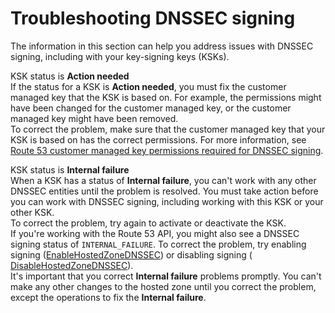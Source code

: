 # Troubleshooting DNSSEC signing<a name="dns-configuring-dnssec-troubleshoot"></a>

The information in this section can help you address issues with DNSSEC signing, including with your key\-signing keys \(KSKs\)\.

KSK status is **Action needed**  
If the status for a KSK is **Action needed**, you must fix the customer managed key that the KSK is based on\. For example, the permissions might have been changed for the customer managed key, or the customer managed key might have been removed\.  
To correct the problem, make sure that the customer managed key that your KSK is based on has the correct permissions\. For more information, see [Route 53 customer managed key permissions required for DNSSEC signing](access-control-managing-permissions.md#KMS-key-policy-for-DNSSEC)\.

KSK status is **Internal failure**  
When a KSK has a status of **Internal failure**, you can't work with any other DNSSEC entities until the problem is resolved\. You must take action before you can work with DNSSEC signing, including working with this KSK or your other KSK\.  
To correct the problem, try again to activate or deactivate the KSK\.  
If you're working with the Route 53 API, you might also see a DNSSEC signing status of `INTERNAL_FAILURE`\. To correct the problem, try enabling signing \([EnableHostedZoneDNSSEC](https://docs.aws.amazon.com/Route53/latest/APIReference/API_EnableHostedZoneDNSSEC.html)\) or disabling signing \([ DisableHostedZoneDNSSEC](https://docs.aws.amazon.com/Route53/latest/APIReference/API_DisableHostedZoneDNSSEC.html)\)\.  
It's important that you correct **Internal failure** problems promptly\. You can't make any other changes to the hosted zone until you correct the problem, except the operations to fix the **Internal failure**\.